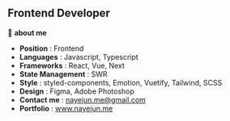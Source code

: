 ## Frontend Developer

📌 **about me**

 * **Position** : Frontend
 * **Languages** : Javascript, Typescript
 * **Frameworks** : React, Vue, Next
 * **State Management** : SWR
 * **Style** : styled-components, Emotion, Vuetify, Tailwind, SCSS
 * **Design** : Figma, Adobe Photoshop
 * **Contact me** :  <nayejun.me@gmail.com>
 * **Portfolio** : www.nayejun.me
